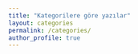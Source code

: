 ```yaml
---
title: "Kategorilere göre yazılar"
layout: categories
permalink: /categories/
author_profile: true
---
```

